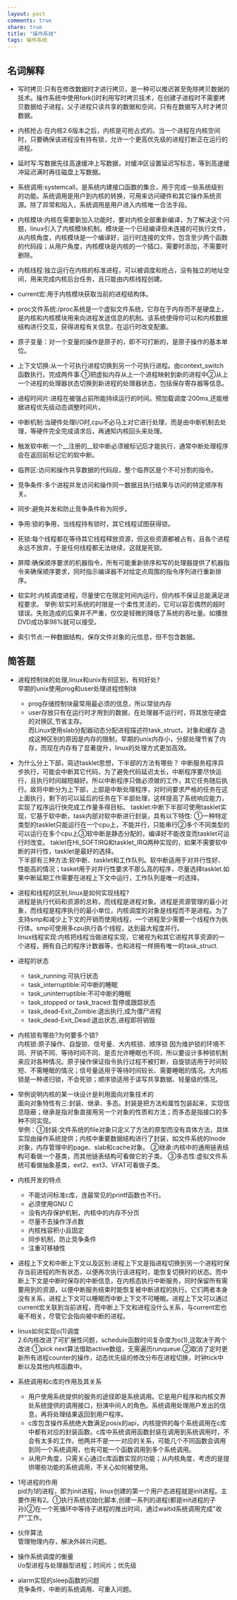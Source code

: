 ```yaml
---
layout: post
comments: true
share: true
title: "操作系统"
tags: 操作系统
---
```


## 名词解释
- 写时拷贝:只有在修改数据时才进行拷贝，是一种可以推迟甚至免除拷贝数据的技术。操作系统中使用fork()时利用写时拷贝技术，在创建子进程时不需要拷贝数据给子进程，父子进程只读共享的数据和空间，只有在数据写入时才拷贝数据。
- 内核抢占:在内核2.6版本之后，内核是可抢占式的。当一个进程在内核空间时，只要确保该进程没有持有锁，允许一个更高优先级的进程打断正在运行的进程。
- 延时写:写数据先往高速缓冲上写数据，对缓冲区设置延迟写标志，等到高速缓冲延迟满时再往磁盘上写数据。
- 系统调用:systemcall，是系统内建接口函数的集合，用于完成一些系统级别的功能。系统调用是用户到内核的转换，可用来访问硬件和其它操作系统资源。除了异常和陷入，系统调用是用户进入内核唯一合法手段。
- 内核模块:内核在需要新加入功能时，要对内核全部重新编译，为了解决这个问题，linux引入了内核模块机制。模块是一个已经编译但未连接的可执行文件，从内核角度，内核模块是一个编译好，运行时连接的文件，包含至少两个函数的代码段；从用户角度，内核模块是内核的一个插口，需要时添加，不需要时删除。
- 内核线程:独立运行在内核的标准进程，可以被调度和抢占，没有独立的地址空间，用来完成内核后台任务，且只能由内核线程创建。
- current宏:用于内核模块获取当前的进程结构体。
- proc文件系统:/proc系统是一个虚拟文件系统，它存在于内存而不是硬盘上，是内核和内核模块用来向进程发送信息的机制。该系统使得你可以和内核数据结构进行交互，获得进程有关信息，在运行时改变配置。
- 原子变量：对一个变量的操作是原子的，即不可打断的，是原子操作的基本单位。

- 上下文切换:从一个可执行进程切换到另一个可执行进程。由context_switch函数执行。完成两件事:①把虚拟内存从上一个进程映射到新的进程中②从上一个进程的处理器状态切换到新进程的处理器状态，包括保存寄存器等信息。
- 进程时间片:进程在被强占前所能持续运行的时间。预加载调度:200ms,还能根据进程优先级动态调整时间片。
- 中断机制:当硬件处理I/O时,cpu不必马上对它进行处理，而是由中断机制去处理，等硬件完全完成请求后，再通知内核回头来处理。
- 触发软中断:一个__注册的__软中断必须被标记后才能执行，通常中断处理程序会在返回前标记它的软中断。
- 临界区:访问和操作共享数据的代码段，整个临界区是个不可分割的指令。
- 竞争条件:多个进程并发访问和操作同一数据且执行结果与访问的特定顺序有关。
- 同步:避免并发和防止竞争条件称为同步。
- 争用:锁的争用，当线程持有锁时，其它线程试图获得锁。
- 死锁:每个线程都在等待其它线程释放资源，但这些资源都被占有，且各个进程永远不放弃，于是任何线程都无法继续，这就是死锁。
- 屏障:确保顺序要求的机器指令，所有可能重新排序和写的处理器提供了机器指令来确保顺序要求，同时指示编译器不对给定点周围的指令序列进行重新排序。
- 软实时:内核调度进程，尽量使它在限定时间内运行，但内核不保证总能满足进程要求。 举例:软实时系统的时限是一个柔性灵活的，它可以容忍偶然的超时错误。失败造成的后果并不严重，仅仅是轻微的降低了系统的吞吐量。如播放DVD成功率98%就可以接受。
- 索引节点:一种数据结构，保存文件对象的元信息，但不包含数据。

## 简答题
- 进程控制块的处理,linux和unix有何区别，有何好处?  
    早期的unix使用prog和user处理进程控制块
    - prog存储控制块最常用最必须的信息，所以常驻内存
    - user存放只有在运行时才用到的数据，在处理器不运行时，将其放在硬盘的对换区,节省主存。  
  而Linux使用slab分配器动态分配进程描述符task_struct，对象和缓存
  造成这种区别的原因是内存的限制，早期的unix内存小，分部处理节省了内存，而现在内存有了显著提升，linux的处理方式更加高效。
  
  
- 为什么分上下部，简述tasklet思想，下半部的方法有哪些？
  中断服务程序异步执行，可能会中断其它代码，为了避免代码延迟太长，中断程序要尽快运行，且执行时间越短越好。所以中断程序只做必须做的工作，其它任务随后执行。故将中断分为上下部，上部是中断处理程序，对时间要求严格的任务在这上面执行，剩下的可以延后的任务在下半部处理，这样提高了系统响应能力，实现了程序运行快完成工作量多得目标。
  tasklet:中断下半部可使用tasklet实现，它基于软中断，task内部对软中断进行封装，具有以下特性:
  ①一种特定类型的tasklet只能运行在一个cpu上，不能并行，只能串行②多个不同类型的可以运行在多个cpu上③软中断是静态分配的，编译好不能改变而tasklet可运行时改变。
  taklet在HI_SOFTIRQ和tasklet_IRQ两种实现的，如果不需要软中断的并行性，tasklet是最好的选择。  
  下半部有三种方法:软中断、tasklet和工作队列。软中断适用于对并行性好、性能高的情况；tasket用于对并行性要求不那么高的程序，尽量选择tasklet.如果中断延期工作需要在进程上下文中运行，工作队列是唯一的选择。
 
- 进程和线程的区别,linux是如何实现线程?  
  进程是执行代码和资源的总称，而线程是进程对象。进程是资源管理的最小对象，而线程是程序执行的最小单位，内核调度的对象是线程而不是进程。为了支持smp和减少上下文的开销而使用线程，一个进程至少需要一个线程作为执行体。smp可使用多cpu执行各个线程，达到最大程度并行。  
  linux线程实现:内核把线程当做进程实现，它被视为和其它进程共享资源的一个进程，拥有自己的程序计数器等，也和进程一样拥有唯一的task_struct.
 
- 进程的状态  
  - task_running:可执行状态
  - task_interruptible:可中断的睡眠
  - task_uninterruptible:不可中断的睡眠
  - task_stopped or task_traced:暂停或跟踪状态
  - task_dead-Exit_Zombie:退出执行,成为僵尸进程
  - task_dead-Exit_Dead:退出状态,进程即将销毁
  
- 内核锁有哪些?为何要多个锁?  
  内核锁:原子操作、自旋锁、信号量、大内核锁、顺序锁
  因为维护锁的环境不同、开销不同、等待时间不同、是否允许睡眠也不同，所以要设计多种锁机制来应对各种情况。原子操作保证指令执行过程不被打断，自旋锁适用于时间较短、不需睡眠的情况；信号量适用于等待时间较长、需要睡眠的情况。大内核锁是一种递归锁，不会死锁；顺序锁适用于读写共享数据、轻量级的情况。
- 举例说明内核的某一块设计是利用面向对象技术的  
面向对象特性有三:封装、继承、多态。封装是把方法和属性包装起来，实现信息隐蔽；继承是指对象直接用另一个对象的性质和方法；而多态是指接口的多种不同实现。  
举例：①封装:文件系统的file对象只定义了方法的原型而没有具体方法，具体实现由操作系统提供；内核中重要数据结构进行了封装，如文件系统的Inode对象，内存管理中的page、slab和cache对象。
②继承:内核中的通用链表结构可看做一个基类，而其他链表结构可看做它的子类。
③多态性:虚拟文件系统可看做抽象基类，ext2、ext3、VFAT可看做子类。

- 内核开发的特点
   - 不能访问标准c库，连最常见的printf函数也不行。
   - 必须使用GNU C
   - 没有内存保护机制，内核中的内存不分页
   - 尽量不去操作浮点数
   - 内核栈容积小且固定
   - 同步机制，防止竞争条件
   - 注重可移植性

- 进程上下文和中断上下文以及区别:进程上下文是指进程切换到另一个进程时保存当前进程的所有状态，以便再次执行该进程时，能恢复切换时的状态。而中断上下文是中断时保存的中断信息，在内核态执行中断服务，同时保留所有需要用到的资源，以便中断服务结束时能恢复被中断进程的执行。它们两者本身没有关系，进程上下文可以睡眠而中断上下文不可睡眠。进程上下文可以通过current宏关联到当前进程，而中断上下文和进程没什么关系，与current宏也毫不相关，尽管它会指向被中断的进程。
- linux如何实现o(1)调度  
  2.6内核改进了可扩展性问题，schedule函数时间复杂度为o(1),这取决于两个改进:①pick next算法借助active数组，无需遍历runqueue.②取消了定时更新所有进程counter的操作，动态优先级的修改分布在进程切换，时钟tick中断以及其他内核函数中。
- 系统调用和c库的作用及其关系  
   - 用户使用系统提供的服务的途径即是系统调用。它是用户程序和内核交界处系统提供的调用接口，扮演中间人的角色。系统调用处理用户发出的信息，再将处理结果返回到用户程序。
   - c库包含操作系统绝大数满足posix的api，内核提供的每个系统调用在c库中都有对应的封装函数。c库中系统调用函数封装在调用到系统调用时，不会有太多的工作。他两并不是一一对应的关系，可能几个不同函数会调用到同一个系统调用，也有可能一个函数调用到多个系统调用。
   - 从用户角度，只需关心通过c库函数实现的功能；从内核角度，考虑的是提供哪些功能的系统调用，不关心如何被使用。

- 1号进程的作用  
  pid为1的进程，即为init进程，linux创建的第一个用户态进程就是init进程。主要作用有2。①执行系统初始化脚本,创建一系列的进程(都是init进程的子孙)②在一个死循环中等待子进程的推出时间，通过waitid系统调用完成"收尸"工作。
- 伙伴算法  
管理物理内存，解决外碎片问题。
- 操作系统调度的衡量  
i/o型进程与处理器型进程；时间片；优先级
- alarm实现的sleep函数的问题  
竞争条件、中断的系统调用、可重入问题。
